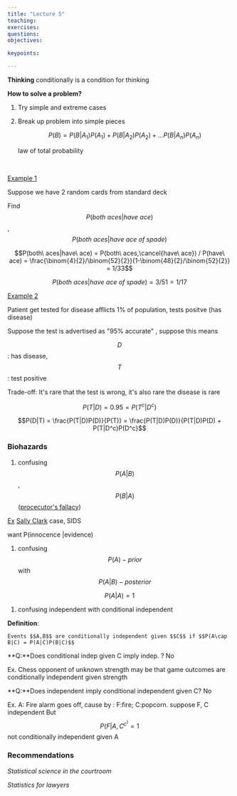 ```yaml
---
title: "Lecture 5"
teaching: 
exercises:
questions:
objectives:

keypoints:

---
```

**Thinking** conditionally is a condition for thinking

**How to solve a problem?**

1. Try simple and extreme cases

2. Break up problem into simple pieces 

   $$P(B) = P(B|A_1)P(A_1) + P(B|A_2)P(A_2) +…P(B|A_n)P(A_n)$$

   law of total probability 

   ​

<u>Example 1</u> 

Suppose we have 2 random cards from standard deck

Find $$P(both\  aces|have\ ace)$$, $$P(both\ aces|have\ ace\ of\ spade)$$

$$P(both\ aces|have\ ace) = P(both\ aces,\cancel{have\ ace}) / P(have\ ace) =  \frac{\binom{4}{2}/\binom{52}{2}}{1-\binom{48}{2}/\binom{52}{2}} = 1/33$$

$$P(both\ aces|have\ ace\ of\ spade) = 3/51 = 1/17 $$ 

<u>Example 2</u> 

Patient get tested for disease afflicts 1% of population, tests positve (has disease)

Suppose the test is advertised as "95% accurate" , suppose this means 

$$D$$: has disease, $$T$$: test positive

Trade-off: It's rare that the test is wrong, it's also rare the disease is rare

$$P(T|D) = 0.95 = P(T^c |D^c)$$

$$P(D|T) = \frac{P(T|D)P(D)}{P(T)} = \frac{P(T|D)P(D)}{P(T|D)P(D) + P(T|D^c)P(D^c}$$  



### Biohazards

1. confusing $$P(A|B)$$, $$P(B|A)$$  ([procecutor's fallacy](https://en.wikipedia.org/wiki/Prosecutor%27s_fallacy)) 

<u>Ex</u> [Sally Clark](https://en.wikipedia.org/wiki/Sally_Clark) case, SIDS

want P(innocence |evidence) 

1. confusing $$P(A) - prior $$ with $$P(A|B) - posterior$$

$$P(A|A) = 1$$

1. confusing independent with conditional independent 



**Definition**:

 	Events $$A,B$$ are conditionally independent given $$C$$ if $$P(A\cap B|C) = P(A|C)P(B|C)$$

**Q:**Does conditional indep given C imply indep. ? No

Ex. Chess opponent of unknown strength may be that game outcomes are conditionally independent given strength 

**Q:**Does independent imply conditional independent given C? No

Ex. A: Fire alarm goes off, cause by : F:fire; C:popcorn. suppose F, C independent But $$ P(F|A, C^c^) = 1 $$ not conditionally independent given A



### Recommendations

_Statistical science in the courtroom_ 

_Statistics for lawyers_

